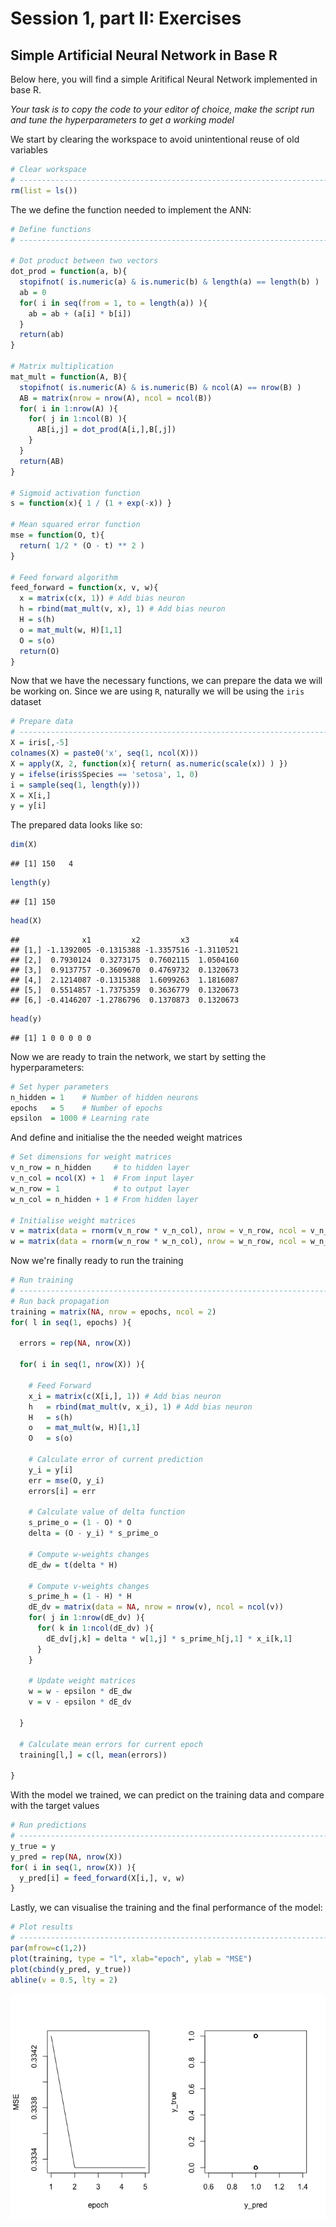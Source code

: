 Session 1, part II: Exercises
================

Simple Artificial Neural Network in Base R
------------------------------------------

Below here, you will find a simple Aritifical Neural Network implemented in base R.

*Your task is to copy the code to your editor of choice, make the script run and tune the hyperparameters to get a working model*

We start by clearing the workspace to avoid unintentional reuse of old variables

``` r
# Clear workspace
# ------------------------------------------------------------------------------
rm(list = ls())
```

The we define the function needed to implement the ANN:

``` r
# Define functions
# ------------------------------------------------------------------------------

# Dot product between two vectors
dot_prod = function(a, b){
  stopifnot( is.numeric(a) & is.numeric(b) & length(a) == length(b) )
  ab = 0
  for( i in seq(from = 1, to = length(a)) ){
    ab = ab + (a[i] * b[i])
  }
  return(ab)
}

# Matrix multiplication
mat_mult = function(A, B){
  stopifnot( is.numeric(A) & is.numeric(B) & ncol(A) == nrow(B) )
  AB = matrix(nrow = nrow(A), ncol = ncol(B))
  for( i in 1:nrow(A) ){
    for( j in 1:ncol(B) ){
      AB[i,j] = dot_prod(A[i,],B[,j])
    }
  }
  return(AB)
}

# Sigmoid activation function
s = function(x){ 1 / (1 + exp(-x)) }

# Mean squared error function
mse = function(O, t){
  return( 1/2 * (O - t) ** 2 )
}

# Feed forward algorithm
feed_forward = function(x, v, w){
  x = matrix(c(x, 1)) # Add bias neuron
  h = rbind(mat_mult(v, x), 1) # Add bias neuron
  H = s(h)
  o = mat_mult(w, H)[1,1]
  O = s(o)
  return(O)
}
```

Now that we have the necessary functions, we can prepare the data we will be working on. Since we are using `R`, naturally we will be using the `iris` dataset

``` r
# Prepare data
# ------------------------------------------------------------------------------
X = iris[,-5]
colnames(X) = paste0('x', seq(1, ncol(X)))
X = apply(X, 2, function(x){ return( as.numeric(scale(x)) ) })
y = ifelse(iris$Species == 'setosa', 1, 0)
i = sample(seq(1, length(y)))
X = X[i,]
y = y[i]
```

The prepared data looks like so:

``` r
dim(X)
```

    ## [1] 150   4

``` r
length(y)
```

    ## [1] 150

``` r
head(X)
```

    ##              x1         x2         x3         x4
    ## [1,] -1.1392005 -0.1315388 -1.3357516 -1.3110521
    ## [2,]  0.7930124  0.3273175  0.7602115  1.0504160
    ## [3,]  0.9137757 -0.3609670  0.4769732  0.1320673
    ## [4,]  2.1214087 -0.1315388  1.6099263  1.1816087
    ## [5,]  0.5514857 -1.7375359  0.3636779  0.1320673
    ## [6,] -0.4146207 -1.2786796  0.1370873  0.1320673

``` r
head(y)
```

    ## [1] 1 0 0 0 0 0

Now we are ready to train the network, we start by setting the hyperparameters:

``` r
# Set hyper parameters
n_hidden = 1    # Number of hidden neurons
epochs   = 5    # Number of epochs
epsilon  = 1000 # Learning rate
```

And define and initialise the the needed weight matrices

``` r
# Set dimensions for weight matrices
v_n_row = n_hidden     # to hidden layer
v_n_col = ncol(X) + 1  # From input layer
w_n_row = 1            # to output layer
w_n_col = n_hidden + 1 # From hidden layer

# Initialise weight matrices
v = matrix(data = rnorm(v_n_row * v_n_col), nrow = v_n_row, ncol = v_n_col)
w = matrix(data = rnorm(w_n_row * w_n_col), nrow = w_n_row, ncol = w_n_col)
```

Now we're finally ready to run the training

``` r
# Run training
# ------------------------------------------------------------------------------
# Run back propagation
training = matrix(NA, nrow = epochs, ncol = 2)
for( l in seq(1, epochs) ){
  
  errors = rep(NA, nrow(X))
  
  for( i in seq(1, nrow(X)) ){
    
    # Feed Forward
    x_i = matrix(c(X[i,], 1)) # Add bias neuron
    h   = rbind(mat_mult(v, x_i), 1) # Add bias neuron
    H   = s(h)
    o   = mat_mult(w, H)[1,1]
    O   = s(o)
    
    # Calculate error of current prediction
    y_i = y[i]
    err = mse(O, y_i)
    errors[i] = err
    
    # Calculate value of delta function
    s_prime_o = (1 - O) * O
    delta = (O - y_i) * s_prime_o
    
    # Compute w-weights changes
    dE_dw = t(delta * H)
    
    # Compute v-weights changes
    s_prime_h = (1 - H) * H
    dE_dv = matrix(data = NA, nrow = nrow(v), ncol = ncol(v))
    for( j in 1:nrow(dE_dv) ){
      for( k in 1:ncol(dE_dv) ){
        dE_dv[j,k] = delta * w[1,j] * s_prime_h[j,1] * x_i[k,1]
      }
    }
    
    # Update weight matrices
    w = w - epsilon * dE_dw
    v = v - epsilon * dE_dv
    
  }
  
  # Calculate mean errors for current epoch
  training[l,] = c(l, mean(errors))
  
}
```

With the model we trained, we can predict on the training data and compare with the target values

``` r
# Run predictions
# ------------------------------------------------------------------------------
y_true = y
y_pred = rep(NA, nrow(X))
for( i in seq(1, nrow(X)) ){
  y_pred[i] = feed_forward(X[i,], v, w)
}
```

Lastly, we can visualise the training and the final performance of the model:

``` r
# Plot results
# ------------------------------------------------------------------------------
par(mfrow=c(1,2))
plot(training, type = "l", xlab="epoch", ylab = "MSE")
plot(cbind(y_pred, y_true))
abline(v = 0.5, lty = 2)
```

<img src="01_exercises_files/figure-markdown_github/unnamed-chunk-9-1.png" width="600px" style="display: block; margin: auto;" />
